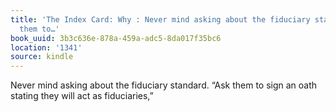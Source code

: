 ```yaml
---
title: 'The Index Card: Why : Never mind asking about the fiduciary standard. “Ask
  them to…'
book_uuid: 3b3c636e-878a-459a-adc5-8da017f35bc6
location: '1341'
source: kindle
---
```


Never mind asking about the fiduciary standard. “Ask them to sign an oath stating they will act as fiduciaries,”